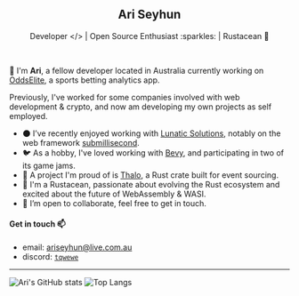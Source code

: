 <h2 align="center">Ari Seyhun</h2>
<p align="center">Developer &lt;/&gt; | Open Source Enthusiast :sparkles: | Rustacean 🦀</p>

<br />

👋 I'm **Ari**, a fellow developer located in Australia currently working on [OddsElite](https://oddselite.app), a sports betting analytics app.

Previously, I've worked for some companies involved with web development & crypto, and now am developing my own projects as self employed.

- 🌑 I’ve recently enjoyed working with [Lunatic Solutions](https://github.com/lunatic-solutions/lunatic), notably on the web framework [submillisecond](https://github.com/lunatic-solutions/submillisecond).
- 🐦 As a hobby, I've loved working with [Bevy](https://bevyengine.org/), and participating in two of its game jams.
- 🥷 A project I'm proud of is [Thalo](https://github.com/thalo-rs/thalo), a Rust crate built for event sourcing.
- 🦀 I'm a Rustacean, passionate about evolving the Rust ecosystem and excited about the future of WebAssembly & WASI.
- 👯 I’m open to collaborate, feel free to get in touch.

#### Get in touch 📫

  - email: [ariseyhun@live.com.au](mailto:ariseyhun@live.com.au)
  - discord: [`tqwewe`](https://discordapp.com/users/232034545774362624)

---

![Ari's GitHub stats](https://github-readme-stats.vercel.app/api?username=tqwewe&count_private=true&show_icons=true&theme=github_dark) ![Top Langs](https://github-readme-stats.vercel.app/api/top-langs/?username=tqwewe&layout=compact&theme=github_dark&hide=html,css)
